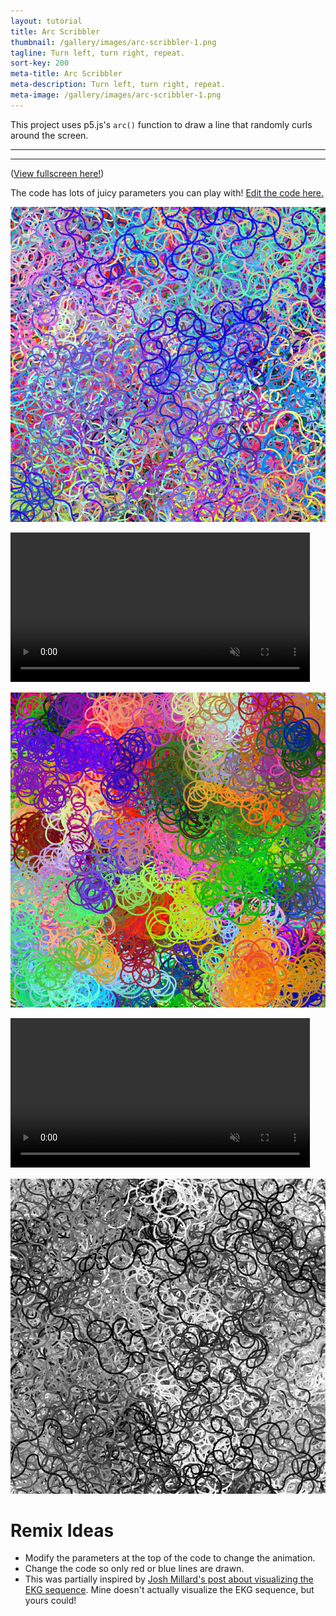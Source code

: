 ```yaml
---
layout: tutorial
title: Arc Scribbler
thumbnail: /gallery/images/arc-scribbler-1.png
tagline: Turn left, turn right, repeat.
sort-key: 200
meta-title: Arc Scribbler
meta-description: Turn left, turn right, repeat.
meta-image: /gallery/images/arc-scribbler-1.png
---
```


This project uses p5.js's `arc()` function to draw a line that randomly curls around the screen.

---

<div id="sketch"></div>

<script src="https://cdnjs.cloudflare.com/ajax/libs/p5.js/1.5.0/p5.js"></script>
<script>
// This sketch works by drawing a new 90 degree arc every frame
// It tracks whether it's currently going clockwise or counter-clockwise
// and picks a new point to revolve around based on the below parameters

// If true, try to turn at least minTurns
// Otherwise turn at most maxTurns
const superTwistyMode = false;
const minTurns = 100;
const maxTurns = 3;

// Either "array" or "walk" or "random"
// If "array", choose from diameters each turn
// If "walk", fluctuate between minDiameter and maxDiameter
// If "random", choose randomly between minDiameter and maxDiamter
let diameterChangeMode = "array";

// Every turn, randomly choose one of these diameters
// (Think of them as turning radiuses if that's easier)
const diameters = [25, 25, 50, 50, 100];

let minDiameter = 25;
let maxDiameter = 50;
let deltaDiameter = 5;

// Leave this much room on all sides
const border = 100;

// How many turns to take each frame
let animationSpeed = 1;

// How much to fade the animation each frame
// Choose 0 for no fade
let fade = 5;

// If true, randomly change colors
// If false, use r, g, b
const changeColor = true;
let r = 255;
let g = 255;
let b = 255;
let deltaColor = 10;
const minR = 0;
const maxR = 255;
const minG = 0;
const maxG = 255;
const minB = 0;
const maxB = 255;

// If true, randomly change the thickness of the line
const changeThickness = true;
const deltaThickness = 0.25;
const minThickness = 2;
const maxThickness = 10;
const startThickness = 5;

// If true, instead of making a 90 degree turn each frame,
// make a 270 degree turn the other way
const inverseTurns = false;

// The values below are changed by the algorithm, don't change them here

// x and y are the point the arc revolves around,
// not the endpoint of the arc
let x;
let y;
let diameter;
let thickness = startThickness;

// The direction the line is currently heading
let direction;

// Whether the line is currently going clockwise
let clockwise;

// How many times we've gone without switching clockwise-ness
let stepsWithoutTurn = 0;

// Helper variables to make radians easier to reference
let rightAngle;
let downAngle;
let leftAngle;
let upAngle;

function setup() {
  createCanvas(600, 600).parent("sketch");

  rightAngle = 0;
  downAngle = PI / 2;
  leftAngle = PI;
  upAngle = (PI * 3) / 2;

  if (diameterChangeMode == "array") {
    diameter = random(diameters);
  } else if (diameterChangeMode == "walk") {
    diameter = random(minDiameter, maxDiameter);
  } else if (diameterChangeMode == "random") {
    diameter = random(minDiameter, maxDiameter);
  }

  clockwise = true;
  x = width / 2 + diameter / 2;
  y = height / 2;

  direction = "up";

  background(32);
  noFill();

  if (changeColor) {
    r = random(255);
    g = random(255);
    b = random(255);
  }
}

function draw() {
  for (let i = 0; i < animationSpeed; i++) {
    step();
  }
}

function step() {
  if (fade) {
    background(0, fade);
  }

  strokeWeight(thickness);
  if (changeThickness) {
    thickness += random(-deltaThickness, deltaThickness);
    thickness = constrain(thickness, minThickness, maxThickness);
  }

  stroke(r, g, b);
  if (changeColor) {
    r += random(-deltaColor, deltaColor);
    g += random(-deltaColor, deltaColor);
    b += random(-deltaColor, deltaColor);
    r = constrain(r, minR, maxR);
    g = constrain(g, minG, maxG);
    b = constrain(b, minB, maxB);
  }

  let nextClockwise = random() < 0.5;

  if (superTwistyMode && stepsWithoutTurn < minTurns) {
    nextClockwise = clockwise;
  } else if (!superTwistyMode && stepsWithoutTurn >= maxTurns) {
    nextClockwise = !clockwise;
  }

  if (clockwise != nextClockwise) {
    stepsWithoutTurn = 0;
  } else {
    stepsWithoutTurn++;
  }

  let nextDiameter;
  if (diameterChangeMode == "array") {
    nextDiameter = random(diameters);
  } else if (diameterChangeMode == "walk") {
    nextDiameter = diameter + random(-deltaDiameter, deltaDiameter);
    nextDiameter = constrain(nextDiameter, minDiameter, maxDiameter);
  } else if (diameterChangeMode == "random") {
    nextDiameter = random(minDiameter, maxDiameter);
  }

  let startAngle;

  // This big gross if statement checks which direction we're going,
  // and picks a next point based on that and whether we're going clockwise
  if (direction == "up") {
    // Keep the line on the canvas
    if (x < border) {
      nextClockwise = true;
    } else if (x > width - border) {
      nextClockwise = false;
    }

    // Switching directions moves the point
    if (clockwise && !nextClockwise) {
      x -= diameter;
    } else if (!clockwise && nextClockwise) {
      x += diameter;
    }

    if (nextClockwise) {
      startAngle = leftAngle;
      x = x - diameter / 2 + nextDiameter / 2;
    } else {
      startAngle = upAngle;
      x = x + diameter / 2 - nextDiameter / 2;
    }
  } else if (direction == "down") {
    // Keep the line on the canvas
    if (x < border) {
      nextClockwise = false;
    } else if (x > width - border) {
      nextClockwise = true;
    }

    // Switching directions moves the point
    if (clockwise && !nextClockwise) {
      x += diameter;
    } else if (!clockwise && nextClockwise) {
      x -= diameter;
    }

    if (nextClockwise) {
      startAngle = rightAngle;
      x = x + diameter / 2 - nextDiameter / 2;
    } else {
      startAngle = downAngle;
      x = x - diameter / 2 + nextDiameter / 2;
    }
  } else if (direction == "left") {
    // Keep the line on the canvas
    if (y < border) {
      nextClockwise = false;
    } else if (y > height - border) {
      nextClockwise = true;
    }

    // Switching directions moves the point
    if (clockwise && !nextClockwise) {
      y += diameter;
    } else if (!clockwise && nextClockwise) {
      y -= diameter;
    }

    if (nextClockwise) {
      startAngle = downAngle;
      y = y + diameter / 2 - nextDiameter / 2;
    } else {
      startAngle = leftAngle;
      y = y - diameter / 2 + nextDiameter / 2;
    }
  } else if (direction == "right") {
    // Keep the line on the canvas
    if (y < border) {
      nextClockwise = true;
    } else if (y > height - border) {
      nextClockwise = false;
    }

    // Switching directions moves the point
    if (clockwise && !nextClockwise) {
      y -= diameter;
    } else if (!clockwise && nextClockwise) {
      y += diameter;
    }

    if (nextClockwise) {
      startAngle = upAngle;
      y = y - diameter / 2 + nextDiameter / 2;
    } else {
      startAngle = rightAngle;
      y = y + diameter / 2 - nextDiameter / 2;
    }
  }

  direction = getNextDirection(nextClockwise);
  diameter = nextDiameter;
  clockwise = nextClockwise;

  let endAngle = startAngle + PI / 2;
  if (inverseTurns) {
    let t = startAngle;
    startAngle = endAngle;
    endAngle = t;
  }

  arc(x, y, diameter, diameter, startAngle, endAngle);
}

const directions = ["up", "right", "down", "left"];
function getNextDirection(nextClockwise) {
  let index = directions.indexOf(direction);
  if (nextClockwise) {
    index++;
  } else {
    index--;
  }
  if (index < 0) {
    index = directions.length - 1;
  } else if (index >= directions.length) {
    index = 0;
  }

  return directions[index];
}
</script>

---

([View fullscreen here!](https://editor.p5js.org/KevinWorkman/present/c8FJXtne2))

The code has lots of juicy parameters you can play with! [Edit the code here.](https://editor.p5js.org/KevinWorkman/sketches/c8FJXtne2)

![light blue scribbled lines](/gallery/images/arc-scribbler-2.png)

<video width="95%" autoplay muted loop>
  <source src="/gallery/images/arc-scribbler-5.mp4" type="video/mp4">
</video>

![very twisty scribbled lines](/gallery/images/arc-scribbler-3.png)

<video width="95%" autoplay muted loop>
  <source src="/gallery/images/arc-scribbler-6.mp4" type="video/mp4">
</video>

![black and white scribbled lines](/gallery/images/arc-scribbler-4.png)


# Remix Ideas

- Modify the parameters at the top of the code to change the animation.
- Change the code so only red or blue lines are drawn.
- This was partially inspired by [Josh Millard's post about visualizing the EKG sequence](https://mastodon.art/@joshmillard@mastodon.social/109671513643945874). Mine doesn't actually visualize the EKG sequence, but yours could!
